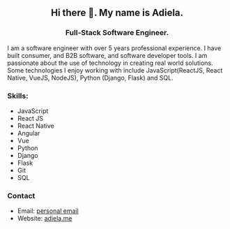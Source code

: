 
**<h2 align="center"> Hi there 👋. My name is Adiela. </h2>**

<h3 align="center"> Full-Stack Software Engineer. </h3>

I am a software engineer with over 5 years professional experience. I have built consumer, and B2B software, and software developer tools. I am passionate about the use of technology in creating real world solutions. Some technologies I enjoy working with include JavaScript(ReactJS, React Native, VueJS, NodeJS), Python (Django, Flask) and SQL. 
  

### Skills: 
* JavaScript
* React JS
* React Native
* Angular
* Vue
* Python
* Django
* Flask
* Git
* SQL


### Contact
- Email: [personal email](mailto:adiela.abishua@gmail.com)
- Website: [adiela.me](https://adiela.me/)






<!--
**adiela/adiela** is a ✨ _special_ ✨ repository because its `README.md` (this file) appears on your GitHub profile.

Here are some ideas to get you started:

- 🔭 I’m currently working on ...
- 🌱 I’m currently learning ...
- 👯 I’m looking to collaborate on ...
- 🤔 I’m looking for help with ...
- 💬 Ask me about ...
- 📫 How to reach me: ...
- 😄 Pronouns: ...
- ⚡ Fun fact: ...
-->
